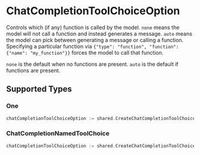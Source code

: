 # ChatCompletionToolChoiceOption

Controls which (if any) function is called by the model.
`none` means the model will not call a function and instead generates a message.
`auto` means the model can pick between generating a message or calling a function.
Specifying a particular function via `{"type": "function", "function": {"name": "my_function"}}` forces the model to call that function.

`none` is the default when no functions are present. `auto` is the default if functions are present.



## Supported Types

### One

```go
chatCompletionToolChoiceOption := shared.CreateChatCompletionToolChoiceOptionOne(shared.One{/* values here */})
```

### ChatCompletionNamedToolChoice

```go
chatCompletionToolChoiceOption := shared.CreateChatCompletionToolChoiceOptionChatCompletionNamedToolChoice(shared.ChatCompletionNamedToolChoice{/* values here */})
```

